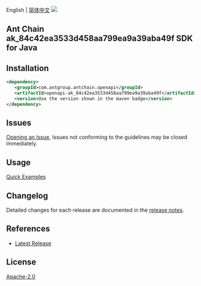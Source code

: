 English | [简体中文](README-CN.md)
![](https://aliyunsdk-pages.alicdn.com/icons/AlibabaCloud.svg)

## Ant Chain ak_84c42ea3533d458aa799ea9a39aba49f SDK for Java

## Installation

```xml
<dependency>
   <groupId>com.antgroup.antchain.openapi</groupId>
   <artifactId>openapi-ak_84c42ea3533d458aa799ea9a39aba49f</artifactId>
   <version>Use the version shown in the maven badge</version>
</dependency>
```

## Issues
[Opening an Issue](https://github.com/alipay/antchain-openapi-prod-sdk/issues/new), Issues not conforming to the guidelines may be closed immediately.

## Usage
[Quick Examples](https://github.com/alipay/antchain-openapi-prod-sdk/blob/master/docs/0-Examples-EN.md#quick-examples)

## Changelog
Detailed changes for each release are documented in the [release notes](./ChangeLog.txt).

## References
* [Latest Release](https://github.com/alipay/antchain-openapi-prod-sdk/)

## License
[Apache-2.0](http://www.apache.org/licenses/LICENSE-2.0)
